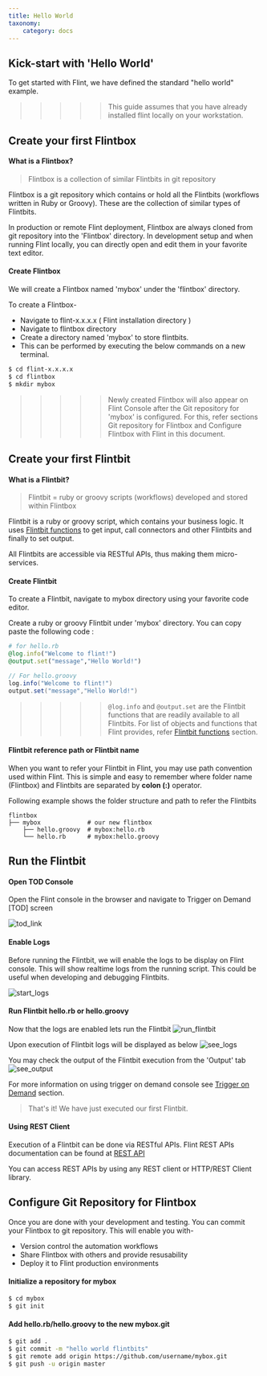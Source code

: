 ```yaml
---
title: Hello World
taxonomy:
    category: docs
---
```


## Kick-start with 'Hello World'

To get started with Flint, we have defined the standard "hello world" example.

>>>>> This guide assumes that you have already installed flint locally on your workstation.


## Create your first Flintbox

#### What is a Flintbox?

> Flintbox is a collection of similar Flintbits in git repository

Flintbox is a git repository which contains or hold all the Flintbits (workflows written in Ruby or Groovy). These are the collection of similar types of Flintbits.

In production or remote Flint deployment, Flintbox are always cloned from git repository into the 'Flintbox' directory. In development setup and when running Flint locally, you can directly open and edit them in your favorite text editor.

#### Create Flintbox

We will create a Flintbox named 'mybox' under the 'flintbox' directory.

To create a Flintbox-
* Navigate to flint-x.x.x.x ( Flint installation directory )
* Navigate to flintbox directory
* Create a directory named 'mybox' to store flintbits.
* This can be performed by executing the below commands on a new terminal.

``` bash
$ cd flint-x.x.x.x
$ cd flintbox
$ mkdir mybox
```

>>>>> Newly created Flintbox will also appear on Flint Console after the Git repository for 'mybox' is configured. For this, refer sections Git repository for Flintbox and Configure Flintbox with Flint in this document.

## Create your first Flintbit

#### What is a Flintbit?

> Flintbit = ruby or groovy scripts (workflows) developed and stored within Flintbox

Flintbit is a ruby or groovy script, which contains your business logic. It uses [Flintbit functions](../flintbit_functions) to get input, call connectors and other Flintbits and finally to set output.

All Flintbits are accessible via RESTful APIs, thus making them micro-services.


#### Create Flintbit

To create a Flintbit, navigate to mybox directory using your favorite code editor.

Create a ruby or groovy Flintbit under 'mybox' directory. You can copy paste the following code :

``` ruby
# for hello.rb
@log.info("Welcome to flint!")
@output.set("message","Hello World!")
```
``` java
// For hello.groovy
log.info("Welcome to flint!")
output.set("message","Hello World!")
```
>>>>> `@log.info` and `@output.set` are the Flintbit functions that are readily available to all Flintbits. For list of objects and functions that Flint provides, refer [Flintbit functions](../flintbit_functions) section.

#### Flintbit reference path or Flintbit name
When you want to refer your Flintbit in Flint, you may use path convention used within Flint. This is simple and easy to remember where folder name (Flintbox) and Flintbits are separated by **colon (:)** operator.

Following example shows the folder structure and path to refer the Flintbits
```
flintbox
├── mybox             # our new flintbox
    ├── hello.groovy  # mybox:hello.rb
    └── hello.rb      # mybox:hello.groovy
```

## Run the Flintbit

#### Open TOD Console
Open the Flint console in the browser and navigate to Trigger on Demand [TOD] screen

![tod_link](tod_link.png)

#### Enable Logs
Before running the Flintbit, we will enable the logs to be display on Flint console. This will show realtime logs from the running script. This could be useful when developing and debugging Flintbits.

![start_logs](start_logs.png)

#### Run Flintbit hello.rb or hello.groovy
Now that the logs are enabled lets run the Flintbit
![run_flintbit](run_flintbit.png)

Upon execution of Flintbit logs will be displayed as below
![see_logs](hello_logs.png)

You may check the output of the Flintbit execution from the 'Output' tab
![see_output](hello_output.png)

For more information on using trigger on demand console see [Trigger on Demand](../../grid_configuration/trigger_on_demand) section.

> That's it! We have just executed our first Flintbit.

#### Using REST Client

Execution of a Flintbit can be done via RESTful APIs. Flint REST APIs documentation can be found at [REST API](../../api/rest)

You can access REST APIs by using any REST client or HTTP/REST Client library.

## Configure Git Repository for Flintbox

Once you are done with your development and testing. You can commit your Flintbox to git repository. This will enable you with-
* Version control the automation workflows
* Share Flintbox with others and provide resusability
* Deploy it to Flint production environments

#### Initialize a repository for mybox

``` bash
$ cd mybox
$ git init
```
#### Add hello.rb/hello.groovy to the new mybox.git
``` bash
$ git add .
$ git commit -m "hello world flintbits"
$ git remote add origin https://github.com/username/mybox.git
$ git push -u origin master
```
